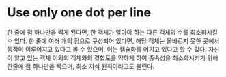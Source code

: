 # Use only one dot per line

한 줄에 점 하나만을 찍게 된다면, 한 객체가 알아야 하는 다른 객체의 수를 최소화시킬 수 있다. 한 줄에 여러 개의 점으로 구성되어 있다면, 해당 객체는 올바르지 못한 곳에서 동작이 이루어지고 있다고 볼 수 있으며, 이는 캡슐화를 어기고 있다고 할 수 있다. 자신이 알고 있는 객체 이외의 객체와의 결합도를 약하게 하여 종속성을 최소화시키기 위해 한줄에 점 하나만을 찍으며, 최소 지식 원칙이라고도 불린다.
